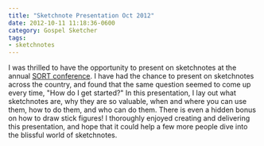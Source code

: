 ```yaml
---
title: "Sketchnote Presentation Oct 2012"
date: 2012-10-11 11:18:36-0600
category: Gospel Sketcher
tags:
- sketchnotes
---
```


I was thrilled to have the opportunity to present on sketchnotes at the annual <a href="https://bennorris.com/2012/10/11/sort" title="SORT 2012">SORT conference</a>. I have had the chance to present on sketchnotes across the country, and found that the same question seemed to come up every time, "How do I get started?" In this presentation, I lay out what sketchnotes are, why they are so valuable, when and where you can use them, how to do them, and who can do them. There is even a hidden bonus on how to draw stick figures! I thoroughly enjoyed creating and delivering this presentation, and hope that it could help a few more people dive into the blissful world of sketchnotes.
